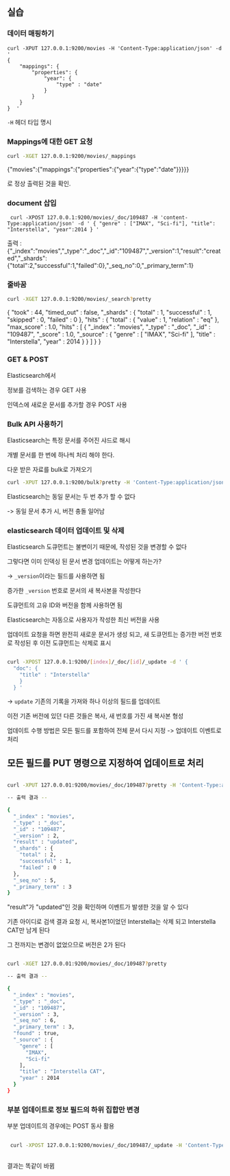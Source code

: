 ## 실습


### 데이터 매핑하기

```
curl -XPUT 127.0.0.1:9200/movies -H 'Content-Type:application/json' -d '
{                    
    "mappings": {
        "properties": {
            "year": { 
                "type" : "date"    
            }
        } 
    } 
}  '
```

`-H` 헤더 타입 명시

### Mappings에 대한 GET 요청

``` bash 
curl -XGET 127.0.0.1:9200/movies/_mappings
```

{"movies":{"mappings":{"properties":{"year":{"type":"date"}}}}} 

로 정상 출력된 것을 확인.

### document 삽입


```
 curl -XPOST 127.0.0.1:9200/movies/_doc/109487 -H 'content-Type:application/json' -d ' { "genre" : ["IMAX", "Sci-fi"], "title": "Interstella", "year":2014 } '
```

출력 : {"_index":"movies","_type":"_doc","_id":"109487","_version":1,"result":"created","_shards":{"total":2,"successful":1,"failed":0},"_seq_no":0,"_primary_term":1}


### 줄바꿈

``` bash
curl -XGET 127.0.0.1:9200/movies/_search?pretty
```

{
  "took" : 44,
  "timed_out" : false,
  "_shards" : {
    "total" : 1,
    "successful" : 1,
    "skipped" : 0,
    "failed" : 0
  },
  "hits" : {
    "total" : {
      "value" : 1,
      "relation" : "eq"
    },
    "max_score" : 1.0,
    "hits" : [
      {
        "_index" : "movies",
        "_type" : "_doc",
        "_id" : "109487",
        "_score" : 1.0,
        "_source" : {
          "genre" : [
            "IMAX",
            "Sci-fi"
          ],
          "title" : "Interstella",
          "year" : 2014
        }
      }
    ]
  }
}


### GET & POST

Elasticsearch에서

정보를 검색하는 경우 GET 사용

인덱스에 새로운 문서를 추가할 경우 POST 사용


### Bulk API 사용하기

Elasticsearch는 특정 문서를 주어진 샤드로 해시

개별 문서를 한 번에 하나씩 처리 해야 한다.

다운 받은 자료를 bulk로 가져오기

``` bash
curl -XPUT 127.0.0.1:9200/bulk?pretty -H 'Content-Type:application/json' --data-binary @movies.json
```

Elasticsearch는 동일 문서는 두 번 추가 할 수 없다

-> 동일 문서 추가 시, 버전 충돌 일어남


### elasticsearch 데이터 업데이트 및 삭제

Elasticsearch 도큐먼트는 불변이기 때문에, 작성된 것을 변경할 수 없다

그렇다면 이미 인덱싱 된 문서 변경 업데이트는 어떻게 하는가?

-> `_version`이라는 필드를 사용하면 됨

증가한 `_version` 번호로 문서의 새 복사본을 작성한다

도큐먼트의 고유 ID와 버전을 함께 사용하면 됨 

Elasticsearch는 자동으로 사용자가 작성한 최신 버전을 사용 

업데이트 요청을 하면 완전히 새로운 문서가 생성 되고, 새 도큐먼트는 증가한 버전 번호로 작성된 후 이전 도큐먼트는 삭제로 표시


``` bash

curl -XPOST 127.0.0.1:9200/[index]/_doc/[id]/_update -d ' {
  "doc": {
    "title" : "Interstella"
    }
  } '
```
-> `update` 기존의 기록을 가져와 하나 이상의 필드를 업데이트 

이전 기존 버전에 있던 다른 것들은 복사, 새 번호를 가진 새 복사본 형성

업데이트 수행 방법은 모든 필드를 포함하여 전체 문서 다시 지정 -> 업데이트 이벤트로 처리


## 모든 필드를 PUT 명령으로 지정하여 업데이트로 처리 

``` bash

curl -XPUT 127.0.0.01:9200/movies/_doc/109487?pretty -H 'Content-Type:application/json' -d ' {"genre": ["IMAX", "Sci-fi"], "title": "Interstella CAT", "year": 2014 } '

-- 출력 결과 -- 

{
  "_index" : "movies",
  "_type" : "_doc",
  "_id" : "109487",
  "_version" : 2,
  "result" : "updated",
  "_shards" : {
    "total" : 2,
    "successful" : 1,
    "failed" : 0
  },
  "_seq_no" : 5,
  "_primary_term" : 3
} 

```

"result"가 "updated"인 것을 확인하며 이벤트가 발생한 것을 알 수 있다 

기존 아이디로 검색 결과 요청 시, 복사본1이었던 Interstella는 삭제 되고 Interstella CAT만 남게 된다 

그 전까지는 변경이 없었으므로 버전은 2가 된다


``` bash

curl -XGET 127.0.0.01:9200/movies/_doc/109487?pretty

-- 출력 결과 -- 

{
  "_index" : "movies",
  "_type" : "_doc",
  "_id" : "109487",
  "_version" : 3,
  "_seq_no" : 6,
  "_primary_term" : 3,
  "found" : true,
  "_source" : {
    "genre" : [
      "IMAX",
      "Sci-fi"
    ],
    "title" : "Interstella CAT",
    "year" : 2014
  }
}

```

### 부분 업데이트로 정보 필드의 하위 집합만 변경

부분 업데이트의 경우에는 POST 동사 활용

``` bash
 
 curl -XPOST 127.0.0.1:9200/movies/_doc/109487/_update -H 'Content-Type:application/json' -d '{"doc": {"title" : "Interstella" } } '
 
 ````

 결과는 똑같이 바뀜